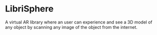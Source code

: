 # LibriSphere
A virtual AR library where an user can experience and see a 3D model of any object by scanning any image of the object from the internet.
